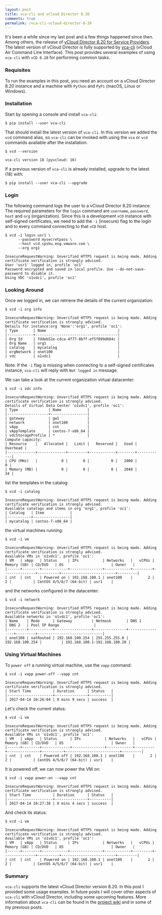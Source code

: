 ```yaml
---
layout: post
title: vca-cli and vCloud Director 8.20
comments: true
permalink: /vca-cli-vcloud-director-8-20
---
```


It's been a while since my last post and a few things happened since then. Among others, the release of [vCloud Director 8.20 for Service Providers](http://www.vmware.com/products/vcloud-director.html). The latest version of vCloud Director is fully supported by [vca-cli](https://github.com/vmware/vca-cli) (vCloud Air Command Line Interface). This post provides several examples of using `vca-cli` with `vCD 8.20` for performing common tasks.

### Requisites

To run the examples in this post, you need an account on a vCloud Director 8.20 instance and a machine with `Python` and `PyPi` (macOS, Linux or Windows).

### Installation

Start by opening a console and install `vca-cli`:

    $ pip install --user vca-cli

That should install the latest version of `vca-cli`. In this version we added the `vcd` command alias, so `vca-cli` can be invoked with using the `vca` or `vcd` commands available after the installation.

    $ vcd --version

    vca-cli version 18 (pyvcloud: 16)

If a previous version of `vca-cli` is already installed, upgrade to the latest (18) with:

    $ pip install --user vca-cli --upgrade

### Login

The following command logs the user to a vCloud Director 8.20 instance. The required parameters for the `login` command are `username`, `password`, `host` and `org` (organization). Since this is a development `vCD` instance with self-signed certificates, we need to add the `-i` (insecure) flag to the login and to every command connecting to that `vCD` host.

    $ vcd -i login usr1 \
          --password mysecretpass \
          --host vcd.cpsbu.eng.vmware.com \
          --org org1

    InsecureRequestWarning: Unverified HTTPS request is being made. Adding certificate verification is strongly advised.
    User 'usr1' logged in, profile 'oc1'
    Password encrypted and saved in local profile. Use --do-not-save-password to disable it.
    Using VDC 'o1vdc1', profile 'oc1'

### Looking Around

Once we logged in, we can retrieve the details of the current organization:

    $ vcd -i org info

    InsecureRequestWarning: Unverified HTTPS request is being made. Adding certificate verification is strongly advised.
    Details for instance:org 'None':'org1', profile 'oc1':
    | Type       | Name                                 |
    |------------+--------------------------------------|
    | Org Id     | fddeb52e-cdca-4f77-8b7f-ef5f899d604c |
    | Org Name   | org1                                 |
    | catalog    | mycatalog                            |
    | orgNetwork | onet100                              |
    | vdc        | o1vdc1                               |

Note: If the `-i` flag is missing when connecting to a self-signed certificates instance, `vca-cli` will reply with `Not logged in` message.

We can take a look at the current organization virtual datacenter:

    $ vcd -i vdc info

    InsecureRequestWarning: Unverified HTTPS request is being made. Adding certificate verification is strongly advised.
    Details of Virtual Data Center 'o1vdc1', profile 'oc1':
    | Type              | Name            |
    |-------------------+-----------------|
    | gateway           | gw1             |
    | network           | onet100         |
    | vApp              | cnt             |
    | vAppTemplate      | centos-7-x86_64 |
    | vdcStorageProfile | *               |
    Compute capacity:
    | Resource    |   Allocated |   Limit |   Reserved |   Used |   Overhead |
    |-------------+-------------+---------+------------+--------+------------|
    | CPU (MHz)   |           0 |       0 |          0 |   2000 |          0 |
    | Memory (MB) |           0 |       0 |          0 |   2048 |         34 |

list the templates in the catalog:

    $ vcd -i catalog

    InsecureRequestWarning: Unverified HTTPS request is being made. Adding certificate verification is strongly advised.
    Available catalogs and items in org 'org1', profile 'oc1':
    | Catalog   | Item            |
    |-----------+-----------------|
    | mycatalog | centos-7-x86_64 |

the virtual machines running:

    $ vcd -i vm

    InsecureRequestWarning: Unverified HTTPS request is being made. Adding certificate verification is strongly advised.
    Available VMs in 'o1vdc1', profile 'oc1':
    | VM   | vApp   | Status     | IPs           | Networks   |   vCPUs |   Memory (GB) | CD/DVD   | OS                      | Owner   |
    |------+--------+------------+---------------+------------+---------+---------------+----------+-------------------------+---------|
    | cnt  | cnt    | Powered on | 192.168.100.1 | onet100    |       2 |             2 |          | CentOS 4/5/6/7 (64-bit) | usr1    |

and the networks configured in the datacenter:

    $ vcd -i network

    InsecureRequestWarning: Unverified HTTPS request is being made. Adding certificate verification is strongly advised.
    Available networks in 'o1vdc1', profile 'oc1':
    | Name    | Mode      | Gateway         | Netmask       | DNS 1           | DNS 2   | Pool IP Range                |
    |---------+-----------+-----------------+---------------+-----------------+---------+------------------------------|
    | onet100 | natRouted | 192.168.100.254 | 255.255.255.0 | 192.168.100.254 |         | 192.168.100.1-192.168.100.20 |

### Using Virtual Machines

To `power off` a running virtual machine, use the `vapp` command:

    $ vcd -i vapp power-off --vapp cnt

    InsecureRequestWarning: Unverified HTTPS request is being made. Adding certificate verification is strongly advised.
    | Start Time          | Duration      | Status   |
    |---------------------+---------------+----------|
    | 2017-04-14 10:26:04 | 0 mins 9 secs | success  |

Let's check the current status:

    $ vcd -i vm

    InsecureRequestWarning: Unverified HTTPS request is being made. Adding certificate verification is strongly advised.
    Available VMs in 'o1vdc1', profile 'oc1':
    | VM   | vApp   | Status      | IPs           | Networks   |   vCPUs |   Memory (GB) | CD/DVD   | OS                      | Owner   |
    |------+--------+-------------+---------------+------------+---------+---------------+----------+-------------------------+---------|
    | cnt  | cnt    | Powered off | 192.168.100.1 | onet100    |       2 |             2 |          | CentOS 4/5/6/7 (64-bit) | usr1    |

It is powered off, we can now power the VM on:

    $ vcd -i vapp power-on --vapp cnt

    InsecureRequestWarning: Unverified HTTPS request is being made. Adding certificate verification is strongly advised.
    | Start Time          | Duration      | Status   |
    |---------------------+---------------+----------|
    | 2017-04-14 10:27:38 | 0 mins 4 secs | success  |

And check its status:

    $ vcd -i vm

    InsecureRequestWarning: Unverified HTTPS request is being made. Adding certificate verification is strongly advised.
    Available VMs in 'o1vdc1', profile 'oc1':
    | VM   | vApp   | Status     | IPs           | Networks   |   vCPUs |   Memory (GB) | CD/DVD   | OS                      | Owner   |
    |------+--------+------------+---------------+------------+---------+---------------+----------+-------------------------+---------|
    | cnt  | cnt    | Powered on | 192.168.100.1 | onet100    |       2 |             2 |          | CentOS 4/5/6/7 (64-bit) | usr1    |

### Summary

`vca-cli` supports the latest vCloud Director version 8.20. In this post I provided some usage examples. In future posts I will cover other aspects of `vca-cli` with vCloud Director, including some upcoming features. More information about `vca-cli` can be found in the [project wiki](https://github.com/vmware/vca-cli/wiki) and in some of my previous posts.
